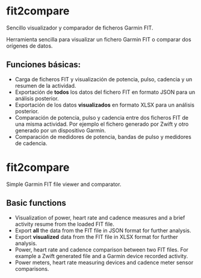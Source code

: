 # fit2compare
Sencillo visualizador y comparador de ficheros Garmin FIT.

Herramienta sencilla para visualizar un fichero Garmin FIT o comparar dos orígenes de datos.

## Funciones básicas:

- Carga de ficheros FIT y visualización de potencia, pulso, cadencia y un resumen de la actividad.
- Exportación de **todos** los datos del fichero FIT en formato JSON para un análisis posterior.
- Exportación de los datos **visualizados** en formato XLSX para un análisis posterior.
- Comparación de potencia, pulso y cadencia entre dos ficheros FIT de una misma actividad. Por ejemplo el fichero generado por Zwift y otro generado por un dispositivo Garmin.
- Comparación de medidores de potencia, bandas de pulso y medidores de cadencia.


# fit2compare
Simple Garmin FIT file viewer and comparator.

## Basic functions

- Visualization of power, heart rate and cadence measures and a brief activity resume from the loaded FIT file.
- Export **all** the data from the FIT file in JSON format for further analysis.
- Export **visualized** data from the FIT file in XLSX format for further analysis.
- Power, heart rate and cadence comparison between two FIT files. For example a Zwift generated file and a Garmin device  recorded activity.
- Power meters, heart rate measuring devices and cadence meter sensor comparisons.
